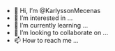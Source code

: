 - 👋 Hi, I’m @KarlyssonMecenas
- 👀 I’m interested in ...
- 🌱 I’m currently learning ...
- 💞️ I’m looking to collaborate on ...
- 📫 How to reach me ...

<!---
KarlyssonMecenas/KarlyssonMecenas is a ✨ special ✨ repository because its `README.md` (this file) appears on your GitHub profile.
You can click the Preview link to take a look at your changes.
--->
